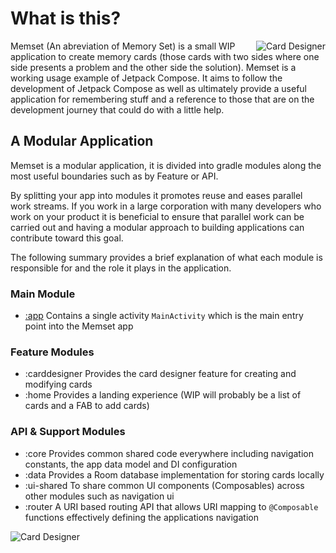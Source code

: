 # What is this?
<img align="right" src="https://github.com/fluxtah/memset/blob/master/gfx/screenshot-01.png" alt="Card Designer" />Memset (An abreviation of Memory Set) is a small WIP application to create memory cards (those cards with two sides where one side presents a problem and the other side the solution).  Memset is a working usage example of Jetpack Compose. It aims to follow the development of Jetpack Compose as well as ultimately provide a useful application for remembering stuff and a reference to those that are on the development journey that could do with a little help.

## A Modular Application
Memset is a modular application, it is divided into gradle modules along the most useful boundaries such as by Feature or API.

By splitting your app into modules it promotes reuse and eases parallel work streams. If you work in a large corporation with many developers who work on your product it is beneficial to ensure that parallel work can be carried out and having a modular approach to building applications can contribute toward this goal.

The following summary provides a brief explanation of what each module is responsible for and the role it plays in the application.

### Main Module
* [:app](../master/app/README.md) Contains a single activity `MainActivity` which is the main entry point into the Memset app

### Feature Modules
* :carddesigner Provides the card designer feature for creating and modifying cards
* :home Provides a landing experience (WIP will probably be a list of cards and a FAB to add cards)

### API & Support Modules
* :core Provides common shared code everywhere including navigation constants, the app data model and DI configuration
* :data Provides a Room database implementation for storing cards locally
* :ui-shared To share common UI components (Composables) across other modules such as navigation ui
* :router A URI based routing API that allows URI mapping to `@Composable` functions effectively defining the applications navigation

<img align="center" src="https://github.com/fluxtah/memset/blob/master/gfx/screenshot-02.png" alt="Card Designer" />
